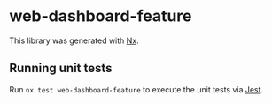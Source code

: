 # web-dashboard-feature

This library was generated with [Nx](https://nx.dev).

## Running unit tests

Run `nx test web-dashboard-feature` to execute the unit tests via [Jest](https://jestjs.io).
